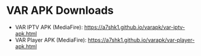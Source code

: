 # VAR APK Downloads

- VAR IPTV APK (MediaFire): https://a7shk1.github.io/varapk/var-iptv-apk.html
- VAR Player APK (MediaFire): https://a7shk1.github.io/varapk/var-player-apk.html

